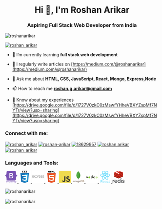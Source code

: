 <h1 align="center">Hi 👋, I'm Roshan Arikar</h1>
<h3 align="center">Aspiring Full Stack Web Developer from India</h3>

<p align="left"> <img src="https://komarev.com/ghpvc/?username=roshanarikar&label=Profile%20views&color=0e75b6&style=flat" alt="roshanarikar" /> </p>

<p align="left"> <a href="https://twitter.com/roshan_arikar" target="blank"><img src="https://img.shields.io/twitter/follow/roshan_arikar?logo=twitter&style=for-the-badge" alt="roshan_arikar" /></a> </p>

- 🌱 I’m currently learning **full stack web development**

- 📝 I regularly write articles on [https://medium.com/@roshanarikar](https://medium.com/@roshanarikar)

- 💬 Ask me about **HTML, CSS, JavaScript, React, Mongo, Express,Node**

- 📫 How to reach me **roshan.g.arikar@gmail.com**

- 📄 Know about my experiences [https://drive.google.com/file/d/1727V0zkC0zMswfYHheVBXYZspMf7NYTr/view?usp=sharing](https://drive.google.com/file/d/1727V0zkC0zMswfYHheVBXYZspMf7NYTr/view?usp=sharing)

<h3 align="left">Connect with me:</h3>
<p align="left">
<a href="https://twitter.com/roshan_arikar" target="blank"><img align="center" src="https://raw.githubusercontent.com/rahuldkjain/github-profile-readme-generator/master/src/images/icons/Social/twitter.svg" alt="roshan_arikar" height="30" width="40" /></a>
<a href="https://linkedin.com/in/roshan-arikar" target="blank"><img align="center" src="https://raw.githubusercontent.com/rahuldkjain/github-profile-readme-generator/master/src/images/icons/Social/linked-in-alt.svg" alt="roshan-arikar" height="30" width="40" /></a>
<a href="https://stackoverflow.com/users/18629957" target="blank"><img align="center" src="https://raw.githubusercontent.com/rahuldkjain/github-profile-readme-generator/master/src/images/icons/Social/stack-overflow.svg" alt="18629957" height="30" width="40" /></a>
<a href="https://fb.com/roshan.arikar" target="blank"><img align="center" src="https://raw.githubusercontent.com/rahuldkjain/github-profile-readme-generator/master/src/images/icons/Social/facebook.svg" alt="roshan.arikar" height="30" width="40" /></a>
<a href="https://instagram.com/roshan_arikar" target="blank"><img align="center" src="https://raw.githubusercontent.com/rahuldkjain/github-profile-readme-generator/master/src/images/icons/Social/instagram.svg" alt="roshan_arikar" height="30" width="40" /></a>
</p>

<h3 align="left">Languages and Tools:</h3>
<p align="left"> <a href="https://getbootstrap.com" target="_blank" rel="noreferrer"> <img src="https://raw.githubusercontent.com/devicons/devicon/master/icons/bootstrap/bootstrap-plain-wordmark.svg" alt="bootstrap" width="40" height="40"/> </a> <a href="https://www.w3schools.com/css/" target="_blank" rel="noreferrer"> <img src="https://raw.githubusercontent.com/devicons/devicon/master/icons/css3/css3-original-wordmark.svg" alt="css3" width="40" height="40"/> </a> <a href="https://expressjs.com" target="_blank" rel="noreferrer"> <img src="https://raw.githubusercontent.com/devicons/devicon/master/icons/express/express-original-wordmark.svg" alt="express" width="40" height="40"/> </a> <a href="https://www.w3.org/html/" target="_blank" rel="noreferrer"> <img src="https://raw.githubusercontent.com/devicons/devicon/master/icons/html5/html5-original-wordmark.svg" alt="html5" width="40" height="40"/> </a> <a href="https://developer.mozilla.org/en-US/docs/Web/JavaScript" target="_blank" rel="noreferrer"> <img src="https://raw.githubusercontent.com/devicons/devicon/master/icons/javascript/javascript-original.svg" alt="javascript" width="40" height="40"/> </a> <a href="https://www.mongodb.com/" target="_blank" rel="noreferrer"> <img src="https://raw.githubusercontent.com/devicons/devicon/master/icons/mongodb/mongodb-original-wordmark.svg" alt="mongodb" width="40" height="40"/> </a> <a href="https://nodejs.org" target="_blank" rel="noreferrer"> <img src="https://raw.githubusercontent.com/devicons/devicon/master/icons/nodejs/nodejs-original-wordmark.svg" alt="nodejs" width="40" height="40"/> </a> <a href="https://reactjs.org/" target="_blank" rel="noreferrer"> <img src="https://raw.githubusercontent.com/devicons/devicon/master/icons/react/react-original-wordmark.svg" alt="react" width="40" height="40"/> </a> <a href="https://redis.io" target="_blank" rel="noreferrer"> <img src="https://raw.githubusercontent.com/devicons/devicon/master/icons/redis/redis-original-wordmark.svg" alt="redis" width="40" height="40"/> </a> </p>

<p><img align="center" src="https://github-readme-stats.vercel.app/api/top-langs?username=roshanarikar&show_icons=true&locale=en&layout=compact" alt="roshanarikar" /></p>

<p><img align="center" src="https://github-readme-streak-stats.herokuapp.com/?user=roshanarikar&" alt="roshanarikar" /></p>
